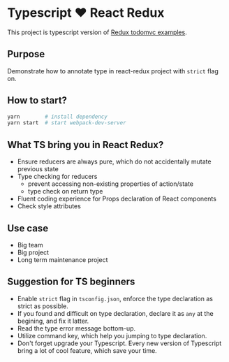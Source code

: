 # Typescript ❤️ React Redux
This project is typescript version of [Redux todomvc examples](https://github.com/reduxjs/redux/tree/master/examples/todomvc).

## Purpose
Demonstrate how to annotate type in react-redux project with `strict` flag on.

## How to start?
```bash
yarn        # install dependency 
yarn start  # start webpack-dev-server
```

## What TS bring you in React Redux?
- Ensure reducers are always pure, which do not accidentally mutate previous state
- Type checking for reducers
    - prevent accessing non-existing properties of action/state
    - type check on return type
- Fluent coding experience for Props declaration of React components 
- Check style attributes

## Use case
- Big team
- Big project
- Long term maintenance project

## Suggestion for TS beginners
- Enable `strict` flag in `tsconfig.json`, enforce the type declaration as strict as possible.
- If you found and difficult on type declaration, declare it as `any` at the begining, and fix it latter.
- Read the type error message bottom-up.
- Utilize command key, which help you jumping to type declaration.
- Don't forget upgrade your Typescript. Every new version of Typescript bring a lot of cool feature, which save your time.
